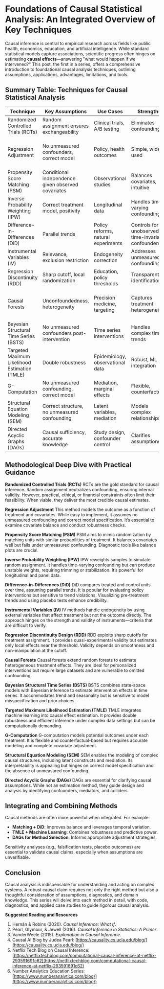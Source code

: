 # Foundations of Causal Statistical Analysis: An Integrated Overview of Key Techniques

Causal inference is central to empirical research across fields like public health, economics, education, and artificial intelligence. While standard statistical models capture associations, scientific progress often hinges on estimating **causal effects**—answering "what would happen if we intervened?" This post, the first in a series, offers a comprehensive introduction to foundational causal analysis techniques, outlining assumptions, applications, advantages, limitations, and tools.


## Summary Table: Techniques for Causal Statistical Analysis

| Technique                                     | Key Assumptions                                    | Use Cases                           | Strengths                                          | Limitations                                            | Tools/Packages                                        |
| --------------------------------------------- | -------------------------------------------------- | ----------------------------------- | -------------------------------------------------- | ------------------------------------------------------ | ----------------------------------------------------- |
| Randomized Controlled Trials (RCTs)           | Random assignment ensures exchangeability          | Clinical trials, A/B testing        | Eliminates confounding                             | Often infeasible or unethical                          | `randomizr` (R), `DoWhy` (Py)                         |
| Regression Adjustment                         | No unmeasured confounders, correct model           | Policy, health outcomes             | Simple, widely used                                | Sensitive to omitted variables, model misspecification | `lm()`, `glm()` (R), `statsmodels`, `sklearn` (Py)    |
| Propensity Score Matching (PSM)               | Conditional independence given observed covariates | Observational studies               | Balances covariates, intuitive                     | Sensitive to unmeasured confounding, poor overlap      | `MatchIt`, `twang` (R), `DoWhy`, `causalml` (Py)      |
| Inverse Probability Weighting (IPW)           | Correct treatment model, positivity                | Longitudinal data                   | Handles time-varying confounding                   | Can produce unstable weights                           | `ipw`, `survey` (R), `zEpid` (Py)                     |
| Difference-in-Differences (DiD)               | Parallel trends                                    | Policy reforms, natural experiments | Controls for unobserved time-invariant confounders | Vulnerable if trends diverge                           | `fixest`, `did` (R), `linearmodels` (Py)              |
| Instrumental Variables (IV)                   | Relevance, exclusion restriction                   | Endogeneity correction              | Addresses unmeasured confounding                   | Finding valid instruments is hard                      | `ivreg`, `AER` (R), `linearmodels.iv` (Py)            |
| Regression Discontinuity (RDD)                | Sharp cutoff, local randomization                  | Education, policy thresholds        | Transparent identification                         | Limited to local effect near cutoff                    | `rdrobust`, `rddtools` (R), `rdd`, `statsmodels` (Py) |
| Causal Forests                                | Unconfoundedness, heterogeneity                    | Precision medicine, targeting       | Captures treatment heterogeneity                   | Requires large data, unmeasured confounding risk       | `grf`, `causalTree` (R), `econml`, `causalml` (Py)    |
| Bayesian Structural Time Series (BSTS)        | No unmeasured confounders post-intervention        | Time series interventions           | Handles complex time trends                        | Sensitive to model/priors                              | `CausalImpact`, `bsts` (R), `tfcausalimpact` (Py)     |
| Targeted Maximum Likelihood Estimation (TMLE) | Double robustness                                  | Epidemiology, observational data    | Robust, ML integration                             | Computationally intensive                              | `tmle`, `ltmle` (R), `zepid` (Py)                     |
| G-Computation                                 | No unmeasured confounding, correct model           | Mediation, marginal effects         | Flexible, counterfactuals                          | Model dependence                                       | `gfoRmula`, `ltmle` (R), `zepid` (Py)                 |
| Structural Equation Modeling (SEM)            | Correct structure, no unmeasured confounding       | Latent variables, mediation         | Models complex relationships                       | Requires strong assumptions                            | `lavaan` (R), `semopy`, `pysem` (Py)                  |
| Directed Acyclic Graphs (DAGs)                | Causal sufficiency, accurate knowledge             | Study design, confounder control    | Clarifies assumptions                              | Not an estimation method                               | `dagitty`, `ggdag` (R), `causalgraphicalmodels` (Py)  |


## Methodological Deep Dive with Practical Guidance

**Randomized Controlled Trials (RCTs)**
RCTs are the gold standard for causal inference. Random assignment neutralizes confounding, ensuring internal validity. However, practical, ethical, or financial constraints often limit their feasibility. When viable, they deliver the most credible causal estimates.

**Regression Adjustment**
This method models the outcome as a function of treatment and covariates. While easy to implement, it assumes no unmeasured confounding and correct model specification. It’s essential to examine covariate balance and conduct robustness checks.

**Propensity Score Matching (PSM)**
PSM aims to mimic randomization by matching units with similar probabilities of treatment. It balances covariates well but fails under unmeasured confounding. Diagnostic tools like balance plots are crucial.

**Inverse Probability Weighting (IPW)**
IPW reweights samples to simulate random assignment. It handles time-varying confounding but can produce unstable weights, requiring trimming or stabilization. It’s powerful for longitudinal and panel data.

**Difference-in-Differences (DiD)**
DiD compares treated and control units over time, assuming parallel trends. It is popular for evaluating policy interventions but sensitive to trend violations. Visualizing pre-treatment trends and using placebo tests enhance credibility.

**Instrumental Variables (IV)**
IV methods handle endogeneity by using external variables that affect treatment but not the outcome directly. The approach hinges on the strength and validity of instruments—criteria that are difficult to verify.

**Regression Discontinuity Design (RDD)**
RDD exploits sharp cutoffs for treatment assignment. It provides quasi-experimental validity but estimates only local effects near the threshold. Validity depends on smoothness and non-manipulation at the cutoff.

**Causal Forests**
Causal forests extend random forests to estimate heterogeneous treatment effects. They are ideal for personalized interventions but require large datasets and are vulnerable to omitted confounding.

**Bayesian Structural Time Series (BSTS)**
BSTS combines state-space models with Bayesian inference to estimate intervention effects in time series. It accommodates trend and seasonality but is sensitive to model misspecification and prior choices.

**Targeted Maximum Likelihood Estimation (TMLE)**
TMLE integrates machine learning into causal effect estimation. It provides double robustness and efficient inference under complex data settings but can be computationally demanding.

**G-Computation**
G-computation models potential outcomes under each treatment. It is flexible and counterfactual-based but requires accurate modeling and complete covariate adjustment.

**Structural Equation Modeling (SEM)**
SEM enables the modeling of complex causal structures, including latent constructs and mediation. Its interpretability is appealing but hinges on correct model specification and the absence of unmeasured confounding.

**Directed Acyclic Graphs (DAGs)**
DAGs are essential for clarifying causal assumptions. While not an estimation method, they guide design and analysis by identifying confounders, mediators, and colliders.



## Integrating and Combining Methods

Causal methods are often more powerful when integrated. For example:

* **Matching + DiD**: Improves balance and leverages temporal variation.
* **TMLE + Machine Learning**: Combines robustness and predictive power.
* **DAGs for Method Selection**: Informs appropriate adjustment strategies.

Sensitivity analyses (e.g., falsification tests, placebo outcomes) are essential to validate causal claims, especially when assumptions are unverifiable.





## Conclusion

Causal analysis is indispensable for understanding and acting on complex systems. A robust causal claim requires not only the right method but also a thoughtful consideration of assumptions, diagnostics, and domain knowledge. This series will delve into each method in detail, with code, diagnostics, and applied case studies to guide rigorous causal analysis.



**Suggested Reading and Resources**

1. Hernán & Robins (2020). *Causal Inference: What If*.
2. Pearl, Glymour, & Jewell (2016). *Causal Inference in Statistics: A Primer*.
3. VanderWeele (2015). *Explanation in Causal Inference*.
4. Causal AI Blog by Judea Pearl: [https://causality.cs.ucla.edu/blog/](https://causality.cs.ucla.edu/blog/)
5. Netflix Tech Blog on Causal Inference: [https://netflixtechblog.com/computational-causal-inference-at-netflix-293591691c62](https://netflixtechblog.com/computational-causal-inference-at-netflix-293591691c62)
6. Number Analytics Education Series: [https://www.numberanalytics.com/blog/](https://www.numberanalytics.com/blog/)


